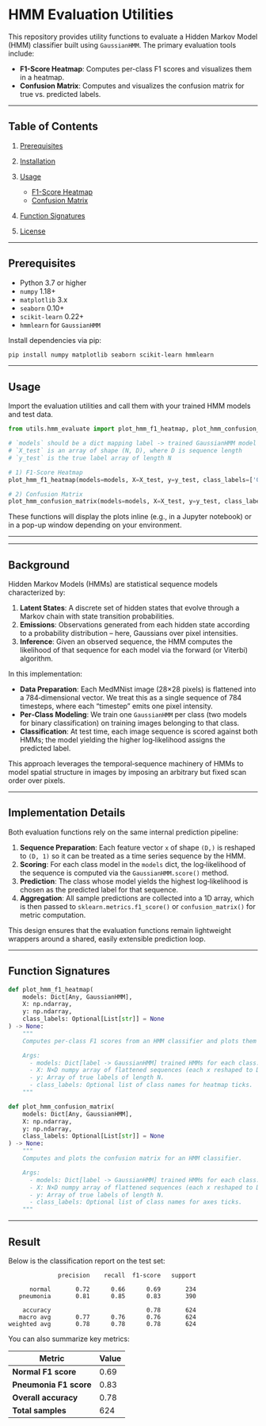 # HMM Evaluation Utilities

This repository provides utility functions to evaluate a Hidden Markov Model (HMM) classifier built using `GaussianHMM`. The primary evaluation tools include:

* **F1-Score Heatmap**: Computes per-class F1 scores and visualizes them in a heatmap.
* **Confusion Matrix**: Computes and visualizes the confusion matrix for true vs. predicted labels.

---

## Table of Contents

1. [Prerequisites](#prerequisites)
2. [Installation](#installation)
3. [Usage](#usage)

   * [F1-Score Heatmap](#f1-score-heatmap)
   * [Confusion Matrix](#confusion-matrix)
4. [Function Signatures](#function-signatures)
5. [License](#license)

---

## Prerequisites

* Python 3.7 or higher
* `numpy` 1.18+
* `matplotlib` 3.x
* `seaborn` 0.10+
* `scikit-learn` 0.22+
* `hmmlearn` for `GaussianHMM`

Install dependencies via pip:

```bash
pip install numpy matplotlib seaborn scikit-learn hmmlearn
```

---

## Usage

Import the evaluation utilities and call them with your trained HMM models and test data.

```python
from utils.hmm_evaluate import plot_hmm_f1_heatmap, plot_hmm_confusion_matrix

# `models` should be a dict mapping label -> trained GaussianHMM model
# `X_test` is an array of shape (N, D), where D is sequence length
# `y_test` is the true label array of length N

# 1) F1-Score Heatmap
plot_hmm_f1_heatmap(models=models, X=X_test, y=y_test, class_labels=['0', '1', ..., '9'])

# 2) Confusion Matrix
plot_hmm_confusion_matrix(models=models, X=X_test, y=y_test, class_labels=['0', '1', ..., '9'])
```

These functions will display the plots inline (e.g., in a Jupyter notebook) or in a pop-up window depending on your environment.

---

---

## Background

Hidden Markov Models (HMMs) are statistical sequence models characterized by:

1. **Latent States**: A discrete set of hidden states that evolve through a Markov chain with state transition probabilities.
2. **Emissions**: Observations generated from each hidden state according to a probability distribution – here, Gaussians over pixel intensities.
3. **Inference**: Given an observed sequence, the HMM computes the likelihood of that sequence for each model via the forward (or Viterbi) algorithm.

In this implementation:

* **Data Preparation**: Each MedMNist image (28×28 pixels) is flattened into a 784‑dimensional vector. We treat this as a single sequence of 784 timesteps, where each “timestep” emits one pixel intensity.
* **Per‑Class Modeling**: We train one `GaussianHMM` per class (two models for binary classification) on training images belonging to that class.
* **Classification**: At test time, each image sequence is scored against both HMMs; the model yielding the higher log‑likelihood assigns the predicted label.

This approach leverages the temporal‑sequence machinery of HMMs to model spatial structure in images by imposing an arbitrary but fixed scan order over pixels.

---

## Implementation Details

Both evaluation functions rely on the same internal prediction pipeline:

1. **Sequence Preparation**: Each feature vector `x` of shape `(D,)` is reshaped to `(D, 1)` so it can be treated as a time series sequence by the HMM.
2. **Scoring**: For each class model in the `models` dict, the log‑likelihood of the sequence is computed via the `GaussianHMM.score()` method.
3. **Prediction**: The class whose model yields the highest log‑likelihood is chosen as the predicted label for that sequence.
4. **Aggregation**: All sample predictions are collected into a 1D array, which is then passed to `sklearn.metrics.f1_score()` or `confusion_matrix()` for metric computation.

This design ensures that the evaluation functions remain lightweight wrappers around a shared, easily extensible prediction loop.

---

## Function Signatures

```python
def plot_hmm_f1_heatmap(
    models: Dict[Any, GaussianHMM],
    X: np.ndarray,
    y: np.ndarray,
    class_labels: Optional[List[str]] = None
) -> None:
    """
    Computes per-class F1 scores from an HMM classifier and plots them as a heatmap.

    Args:
      - models: Dict[label -> GaussianHMM] trained HMMs for each class.
      - X: N×D numpy array of flattened sequences (each x reshaped to D×1).
      - y: Array of true labels of length N.
      - class_labels: Optional list of class names for heatmap ticks.
    """
```

```python
def plot_hmm_confusion_matrix(
    models: Dict[Any, GaussianHMM],
    X: np.ndarray,
    y: np.ndarray,
    class_labels: Optional[List[str]] = None
) -> None:
    """
    Computes and plots the confusion matrix for an HMM classifier.

    Args:
      - models: Dict[label -> GaussianHMM] trained HMMs for each class.
      - X: N×D numpy array of flattened sequences (each x reshaped to D×1).
      - y: Array of true labels of length N.
      - class_labels: Optional list of class names for axes ticks.
    """
```

---

## Result

Below is the classification report on the test set:

```
              precision    recall  f1-score   support

      normal       0.72      0.66      0.69       234
   pneumonia       0.81      0.85      0.83       390

    accuracy                           0.78       624
   macro avg       0.77      0.76      0.76       624
weighted avg       0.78      0.78      0.78       624
```

You can also summarize key metrics:

| Metric                 | Value |
| ---------------------- | ----- |
| **Normal F1 score**    | 0.69  |
| **Pneumonia F1 score** | 0.83  |
| **Overall accuracy**   | 0.78  |
| **Total samples**      | 624   |
